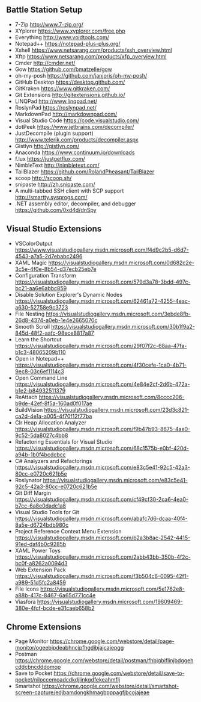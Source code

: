 ## Battle Station Setup
- 7-Zip http://www.7-zip.org/
- XYplorer https://www.xyplorer.com/free.php
- Everything http://www.voidtools.com/
- Notepad++ https://notepad-plus-plus.org/
- Xshell https://www.netsarang.com/products/xsh_overview.html
- Xftp https://www.netsarang.com/products/xfp_overview.html
- Cmder http://cmder.net/
- Gow https://github.com/bmatzelle/gow
- oh-my-posh https://github.com/janjoris/oh-my-posh/
- GitHub Desktop https://desktop.github.com/
- GitKraken https://www.gitkraken.com/
- Git Extensions http://gitextensions.github.io/
- LINQPad http://www.linqpad.net/
- RoslynPad https://roslynpad.net/
- MarkdownPad http://markdownpad.com/
- Visual Studio Code https://code.visualstudio.com/
- dotPeek https://www.jetbrains.com/decompiler/
- JustDecompile (plugin support) http://www.telerik.com/products/decompiler.aspx
- Gistlyn http://gistlyn.com/
- Anaconda https://www.continuum.io/downloads
- f.lux https://justgetflux.com/
- NimbleText http://nimbletext.com/
- TailBlazer https://github.com/RolandPheasant/TailBlazer
- scoop http://scoop.sh/
- snipaste http://zh.snipaste.com/
- A multi-tabbed SSH client with SCP support http://smartty.sysprogs.com/
- .NET assembly editor, decompiler, and debugger https://github.com/0xd4d/dnSpy

## Visual Studio Extensions
- VSColorOutput https://www.visualstudiogallery.msdn.microsoft.com/f4d9c2b5-d6d7-4543-a7a5-2d7ebabc2496
- XAML Magic https://visualstudiogallery.msdn.microsoft.com/0d682c2e-3c5e-4f0e-8b54-d37ecb25eb7e
- Configuration Transform https://visualstudiogallery.msdn.microsoft.com/579d3a78-3bdd-497c-bc21-aa6e6abbc859
- Disable Solution Explorer's Dynamic Nodes https://visualstudiogallery.msdn.microsoft.com/62461a72-4255-4eac-a630-52758e9c3723
- File Nesting https://visualstudiogallery.msdn.microsoft.com/3ebde8fb-26d8-4374-a0eb-1e4e2665070c
- Smooth Scroll https://visualstudiogallery.msdn.microsoft.com/30b1f9a2-845d-48f2-aafc-98ece8817a87
- Learn the Shortcut https://visualstudiogallery.msdn.microsoft.com/29f07f2c-68aa-47fa-b1c3-48065209b110
- Open in Notepad++ https://visualstudiogallery.msdn.microsoft.com/4f30cefe-1ca0-4b71-9ec8-03c6ef1114c3
- Open Command Line https://visualstudiogallery.msdn.microsoft.com/4e84e2cf-2d6b-472a-b1e2-b84932511379
- ReAttach https://visualstudiogallery.msdn.microsoft.com/8cccc206-b9de-42ef-8f5a-160ad0f017ae
- BuildVision https://visualstudiogallery.msdn.microsoft.com/23d3c821-ca2d-4e1a-a005-4f70f12f77ba
- Clr Heap Allocation Analyzer https://visualstudiogallery.msdn.microsoft.com/f9b47b93-8675-4ae0-9c52-5da8027c4bb8
- Refactoring Essentials for Visual Studio https://visualstudiogallery.msdn.microsoft.com/68c1575b-e0bf-420d-a94b-1b0f4bcdcbcc
- C# Analyzers and Refactorings https://visualstudiogallery.msdn.microsoft.com/e83c5e41-92c5-42a3-80cc-e0720c621b5e
- Roslynator https://visualstudiogallery.msdn.microsoft.com/e83c5e41-92c5-42a3-80cc-e0720c621b5e
- Git Diff Margin https://visualstudiogallery.msdn.microsoft.com/cf49cf30-2ca6-4ea0-b7cc-6a8e0dadc1a8
- Visual Studio Tools for Git https://visualstudiogallery.msdn.microsoft.com/abafc7d6-dcaa-40f4-8a5e-d6724bdb980c
- Project Reference Context Menu Extension https://visualstudiogallery.msdn.microsoft.com/b2a3b8ac-2542-4415-91ed-daf4b0c9285b
- XAML Power Toys https://visualstudiogallery.msdn.microsoft.com/2abb43bb-350b-4f2c-bc0f-a8262a0094d3
- Web Extension Pack https://visualstudiogallery.msdn.microsoft.com/f3b504c6-0095-42f1-a989-51d5fc2a8459
- File Icons https://visualstudiogallery.msdn.microsoft.com/5e1762e8-a88b-417c-8467-6a65d771cc4e
- Viasfora https://visualstudiogallery.msdn.microsoft.com/19609469-380e-4fcf-bcde-e31caeb658b2

## Chrome Extensions
- Page Monitor https://chrome.google.com/webstore/detail/page-monitor/ogeebjpdeabhncjpfhgdibjajcajepgg
- Postman https://chrome.google.com/webstore/detail/postman/fhbjgbiflinjbdggehcddcbncdddomop
- Save to Pocket https://chrome.google.com/webstore/detail/save-to-pocket/niloccemoadcdkdjlinkgdfekeahmflj
- Smartshot https://chrome.google.com/webstore/detail/smartshot-screen-capture/edjbamdongkhmagbpppagfjbcojajeae
